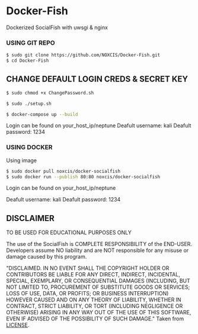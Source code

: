 # Docker-Fish
 Dockerized SocialFish with uwsgi & nginx


### USING GIT REPO

```sh
$ sudo git clone https://github.com/NOXCIS/Docker-Fish.git
$ cd Docker-Fish
```
## CHANGE DEFAULT LOGIN CREDS & SECRET KEY

```sh
$ sudo chmod +x ChangePassword.sh

$ sudo ./setup.sh

$ docker-compose up --build
```
Login can be found on your_host_ip/neptune 
Deafult username: kali 
Deafult password: 1234





### USING DOCKER


Using image
```sh
$ sudo docker pull noxcis/docker-socialfish
$ sudo docker run --publish 80:80 noxcis/docker-socialfish
```
Login can be found on your_host_ip/neptune 

Deafult username: kali 
Deafult password: 1234






## DISCLAIMER

TO BE USED FOR EDUCATIONAL PURPOSES ONLY

The use of the SocialFish is COMPLETE RESPONSIBILITY of the END-USER. Developers assume NO liability and are NOT responsible for any misuse or damage caused by this program.

"DISCLAIMED. IN NO EVENT SHALL THE COPYRIGHT HOLDER OR CONTRIBUTORS BE LIABLE
FOR ANY DIRECT, INDIRECT, INCIDENTAL, SPECIAL, EXEMPLARY, OR CONSEQUENTIAL
DAMAGES (INCLUDING, BUT NOT LIMITED TO, PROCUREMENT OF SUBSTITUTE GOODS OR
SERVICES; LOSS OF USE, DATA, OR PROFITS; OR BUSINESS INTERRUPTION) HOWEVER
CAUSED AND ON ANY THEORY OF LIABILITY, WHETHER IN CONTRACT, STRICT LIABILITY,
OR TORT (INCLUDING NEGLIGENCE OR OTHERWISE) ARISING IN ANY WAY OUT OF THE USE
OF THIS SOFTWARE, EVEN IF ADVISED OF THE POSSIBILITY OF SUCH DAMAGE."
Taken from [LICENSE](LICENSE).
